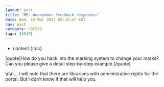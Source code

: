 ```yaml
---
layout: post
title: "RE: Anonymous feedback responses"
date: Wed, 15 Mar 2017 00:15:47 EDT
nav: post
category: CSC209
tags: [4649]
---
```


* content
{:toc}

[quote]How do you hack into the marking system to change your marks? Can you please give a detail step-by-step example.[/quote]
<!-- more -->
<p>\n\n... I will note that there are librarians with administrative rights for the portal. But I don't know if that will help you.</p>
